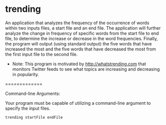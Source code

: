 trending 
===========

An application that analyzes the frequency of the occurrence of words within two inputs files, a start file and an end file. The application will further analyze the change in frequency of specific words from the start file to end file, to determine the increase or decrease in the word frequencies. Finally, the program will output (using standard output) the five words that have increased the most and the five words that have decreased the most from the first input file to the second file.

- Note: This program is motivated by http://whatstrending.com that monitors Twitter feeds to see what topics are increasing and decreasing in popularity.

=============

Command-line Arguments: 

Your program must be capable of utilizing a command-line argument to specify the input files.

    trending startFile endFile



